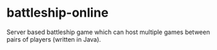 # battleship-online
Server based battleship game which can host multiple games between pairs of players (written in Java).
